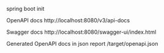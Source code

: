 spring boot init

OpenAPI docs
http://localhost:8080/v3/api-docs

Swagger docs
http://localhost:8080/swagger-ui/index.html

Generated OpenAPI docs in json report
/target/openapi.json